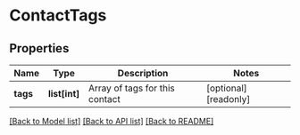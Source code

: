 # ContactTags

## Properties
Name | Type | Description | Notes
------------ | ------------- | ------------- | -------------
**tags** | **list[int]** | Array of tags for this contact | [optional] [readonly] 

[[Back to Model list]](../README.md#documentation-for-models) [[Back to API list]](../README.md#documentation-for-api-endpoints) [[Back to README]](../README.md)


